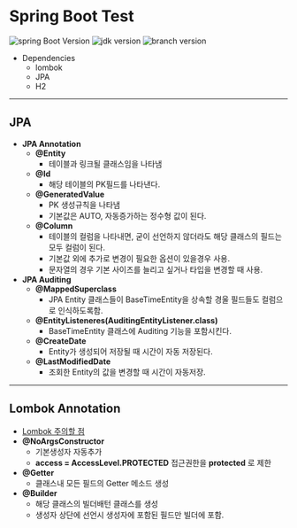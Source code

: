 # Spring Boot Test
![spring Boot Version](https://img.shields.io/badge/SpringBoot-2.0.6%20RELEASE-green.svg)
![jdk version](https://img.shields.io/badge/jdk-8-red.svg)
![branch version](https://img.shields.io/badge/branch-version_1.0-yellow.svg)
- Dependencies
    - lombok
    - JPA
    - H2

---
## JPA
- **JPA Annotation**
    - **@Entity**
        - 테이블과 링크될 클래스임을 나타냄
    - **@Id**
        - 해당 테이블의 PK필드를 나타낸다. 
    - **@GeneratedValue**
        - PK 생성규칙을 나타냄
        - 기본값은 AUTO, 자동증가하는 정수형 값이 된다.
    - **@Column**
        - 테이블의 컬럼을 나타내면, 굳이 선언하지 않더라도 해당 클래스의 필드는 모두 컬럼이 된다.
        - 기본값 외에 추가로 변경이 필요한 옵션이 있을경우 사용.
        - 문자열의 경우 기본 사이즈를 늘리고 싶거나 타입을 변경할 때 사용.
- **JPA Auditing**
    - **@MappedSuperclass**
        - JPA Entity 클래스들이 BaseTimeEntity을 상속할 경울 필드들도 컬럼으로 인식하도록함.
    - **@EntityListeneres(AuditingEntityListener.class)**
        - BaseTimeEntity 클래스에 Auditing 기능을 포함시킨다.
    - **@CreateDate**
        - Entity가 생성되어 저장될 때 시간이 자동 저장된다.
    - **@LastModifiedDate**
        - 조회한 Entity의 값을 변경할 때 시간이 자동저장.

---

## Lombok Annotation 
- [Lombok 주의할 점](http://kwonnam.pe.kr/wiki/java/lombok/pitfall)
- **@NoArgsConstructor**
    - 기본생성자 자동추가
    - **access = AccessLevel.PROTECTED** 접근권한을 **protected** 로 제한
- **@Getter**
    - 클래스내 모든 필드의 Getter 메소드 생성
- **@Builder**
    - 해당 클래스의 빌더배턴 클래스를 생성
    - 생성자 상단에 선언시 생성자에 포함된 필드만 빌더에 포함.
